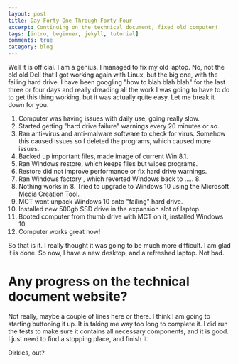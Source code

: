 ```yaml
---
layout: post
title: Day Forty One Through Forty Four
excerpt: Continuing on the technical document, fixed old computer!
tags: [intro, beginner, jekyll, tutorial]
comments: true
category: blog
---
```


Well it is official. I am a genius. I managed to fix my old laptop. No, not the old old Dell that I got working again with Linux, but the big one, with the failing hard drive. I have been googling "how to blah blah blah" for the last three or four days and really dreading all the work I was going to have to do to get this thing working, but it was actually quite easy. Let me break it down for you.

1. Computer was having issues with daily use, going really slow.
2. Started getting "hard drive failure" warnings every 20 minutes or so.
3. Ran anti-virus and anti-malware software to check for virus. Somehow this caused issues so I deleted the programs, which caused more issues.
4. Backed up important files, made image of current Win 8.1.
5. Ran Windows restore, which keeps files but wipes programs.
6. Restore did not improve performance or fix hard drive warnings.
7. Ran Windows factory , which reverted Windows back to ..... 8.
8. Nothing works in 8. Tried to upgrade to Windows 10 using the Microsoft Media Creation Tool.
9. MCT wont unpack Windows 10 onto "failing" hard drive.
10. Installed new 500gb SSD drive in the expansion slot of laptop.
11. Booted computer from thumb drive with MCT on it, installed Windows 10.
12. Computer works great now!

So that is it. I really thought it was going to be much more difficult. I am glad it is done. So now, I have a new desktop, and a refreshed laptop. Not bad.

# Any progress on the technical document website?

Not really, maybe a couple of lines here or there. I think I am going to starting buttoning it up. It is taking me way too long to complete it. I did run the tests to make sure it contains all necessary components, and it is good. I just need to find a stopping place, and finish it.

Dirkles, out?
